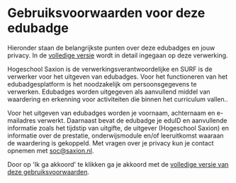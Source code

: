 # Gebruiksvoorwaarden voor deze edubadge

Hieronder staan de belangrijkste punten over deze edubadges en jouw privacy. In de [volledige versie](https://raw.githubusercontent.com/edubadges/privacy/master/hogeschool-saxion/edubadges-formal-text-nl.md) wordt in detail ingegaan op deze verwerking.

Hogeschool Saxion is de verwerkingsverantwoordelijke en SURF is de verwerker voor het uitgeven van edubadges. Voor het functioneren van het edubadgesplatform is het noodzakelijk om persoonsgegevens te verwerken. Edubadges worden uitgegeven als aanvullend middel van waardering en erkenning voor activiteiten die binnen het curriculum vallen..

Voor het uitgeven van edubadges worden je voornaam, achternaam en e-mailadres verwerkt. Daarnaast bevat de edubadge je eduID en aanvullende informatie zoals het tijdstip van uitgifte, de uitgever (Hogeschool Saxion) en informatie over de prestatie, onderwijsmodule en/of leeruitkomst waaraan de waardering is gekoppeld. Met vragen over je privacy kun je contact opnemen met [soc@saxion.nl](mailto:soc@saxion.nl).

Door op 'Ik ga akkoord' te klikken ga je akkoord met de [volledige versie van deze gebruiksvoorwaarden](https://raw.githubusercontent.com/edubadges/privacy/master/hogeschool-saxion/edubadges-formal-text-nl.md).

